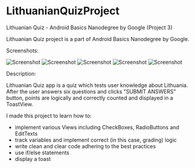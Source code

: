 # LithuanianQuizProject

Lithuanian Quiz - Android Basics Nanodegree by Google (Project 3)

Lithuanian Quiz project is a part of Android Basics Nanodegree by Google.


Screenshots:

![Screenshot](screenshots/screenshot_1.png)
![Screenshot](screenshots/screenshot_2.png)
![Screenshot](screenshots/screenshot_3.png)
![Screenshot](screenshots/screenshot_4.png)
![Screenshot](screenshots/screenshot_5.png)


Description:

Lithuanian Quiz app is a quiz which tests user knowledge about Lithuania. 
After the user answers six questions and clicks "SUBMIT ANSWERS" button, 
points are logically and correctly counted and displayed in a ToastView.


I made this project to learn how to:
* implement various Views including CheckBoxes, RadioButtons and EditTexts
* track variables and implement correct (in this case, grading) logic
* write clean and clear code adhering to the best practices
* use if/else statements
* display a toast
